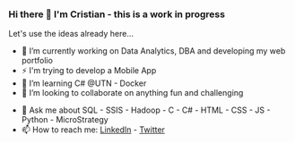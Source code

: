 ### Hi there 👋 I'm Cristian - this is a work in progress

<!--
**rosalescristian/rosalescristian** is a ✨ _special_ ✨ repository because its `README.md` (this file) appears on your GitHub profile.

Here are some ideas to get you started:
-->

Let's use the ideas already here...

- 🔭 I’m currently working on Data Analytics, DBA and developing my web portfolio
- ⚡ I'm trying to develop a Mobile App
- 🌱 I’m learning C# @UTN - Docker
- 👯 I’m looking to collaborate on anything fun and challenging
<!---
- 🤔 I’m looking for help with 
-->
- 💬 Ask me about SQL - SSIS - Hadoop - C - C# - HTML - CSS - JS - Python - MicroStrategy
- 📫 How to reach me: [LinkedIn](https://www.linkedin.com/in/cristianmrosales/) - [Twitter](https://twitter.com/Crispy_csb)
<!--
- 😄 Pronouns: ...
- ⚡ Fun fact: ...
-->
